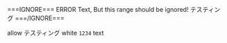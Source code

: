 ===IGNORE===
ERROR Text, But this range should be ignored!
テスティング
===/IGNORE===

allow
テスティング
white `1234` text

